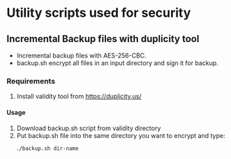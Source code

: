 # Utility scripts used for security

## Incremental Backup files with duplicity tool

* Incremental backup files with AES-256-CBC.
* backup.sh encrypt all files in an input directory and sign it for backup.

### Requirements

1. Install validity tool from https://duplicity.us/

#### Usage

1. Download backup.sh script from validity directory
2. Put backup.sh file into the same directory you want to encrypt and type:
 ```bash
    ./backup.sh dir-name
```
